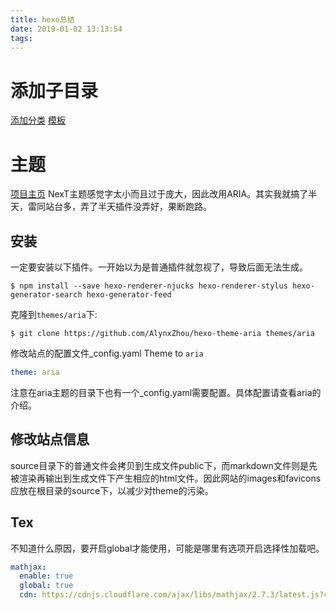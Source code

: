 ```yaml
---
title: hexo总结
date: 2019-01-02 13:13:54
tags:
---
```

# 添加子目录
[添加分类](https://whx4j8.github.io/2016/03/16/hexo-next-%E6%B7%BB%E5%8A%A0%E4%B8%BA%E6%96%87%E7%AB%A0%E6%B7%BB%E5%8A%A0%E5%88%86%E7%B1%BB/)
[模板](https://hexo.io/zh-cn/docs/templates)

# 主题
[项目主页](https://github.com/AlynxZhou/hexo-theme-aria)
NexT主题感觉字太小而且过于庞大，因此改用ARIA。其实我就搞了半天，雷同站台多，弄了半天插件没弄好，果断跑路。

## 安装
一定要安装以下插件。一开始以为是普通插件就忽视了，导致后面无法生成。
```
$ npm install --save hexo-renderer-njucks hexo-renderer-stylus hexo-generator-search hexo-generator-feed
```

克隆到`themes/aria`下:

```
$ git clone https://github.com/AlynxZhou/hexo-theme-aria themes/aria
```

修改站点的配置文件_config.yaml Theme to `aria`

```yaml
theme: aria
```
注意在aria主题的目录下也有一个_config.yaml需要配置。具体配置请查看aria的介绍。

## 修改站点信息
source目录下的普通文件会拷贝到生成文件public下，而markdown文件则是先被渲染再输出到生成文件下产生相应的html文件。因此网站的images和favicons应放在根目录的source下，以减少对theme的污染。

## Tex
不知道什么原因，要开启global才能使用，可能是哪里有选项开启选择性加载吧。
```yaml
mathjax:
  enable: true
  global: true
  cdn: https://cdnjs.cloudflare.com/ajax/libs/mathjax/2.7.3/latest.js?config=TeX-MML-AM_CHTML
```


